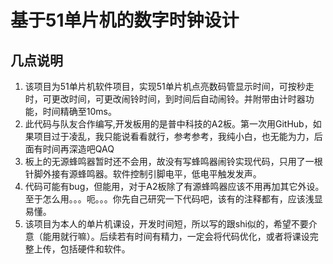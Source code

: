 # 基于51单片机的数字时钟设计
## 几点说明
1.    该项目为51单片机软件项目，实现51单片机点亮数码管显示时间，可按秒走时，可更改时间，可更改闹铃时间，到时间后自动闹铃。并附带由计时器功能，时间精确至10ms。
2.    此代码与队友合作编写,开发板用的是普中科技的A2板。第一次用GitHub，如果项目过于凌乱，我只能说看看就行，参考参考，我纯小白，也无能为力，后面有时间再深造吧QAQ
3.    板上的无源蜂鸣器暂时还不会用，故没有写蜂鸣器闹铃实现代码，只用了一根针脚外接有源蜂鸣器。软件控制引脚电平，低电平触发发声。
4.    代码可能有bug，但能用，对于A2板除了有源蜂鸣器应该不用再加其它外设。至于怎么用。。。呃。。。你先自己研究一下代码吧，该有的注释都有，应该浅显易懂。
5.    该项目为本人的单片机课设，开发时间短，所以写的跟shi似的，希望不要介意（能用就行嘛）。后续若有时间有精力，一定会将代码优化，或者将课设完整上传，包括硬件和软件。
